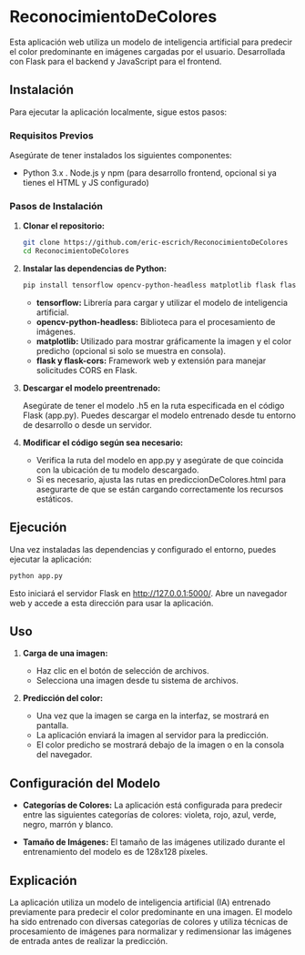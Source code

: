 # ReconocimientoDeColores

Esta aplicación web utiliza un modelo de inteligencia artificial para predecir el color predominante en imágenes cargadas por el usuario. Desarrollada con Flask para el backend y JavaScript para el frontend.

## Instalación

Para ejecutar la aplicación localmente, sigue estos pasos:

### Requisitos Previos

Asegúrate de tener instalados los siguientes componentes:

- Python 3.x
. Node.js y npm (para desarrollo frontend, opcional si ya tienes el HTML y JS configurado)
  
### Pasos de Instalación

1. **Clonar el repositorio:**

   ```bash
   git clone https://github.com/eric-escrich/ReconocimientoDeColores
   cd ReconocimientoDeColores
   ```

2. **Instalar las dependencias de Python:**

   ```bash
   pip install tensorflow opencv-python-headless matplotlib flask flask-cors
   ```

   * **tensorflow:** Librería para cargar y utilizar el modelo de inteligencia artificial.
   * **opencv-python-headless:** Biblioteca para el procesamiento de imágenes.
   * **matplotlib:** Utilizado para mostrar gráficamente la imagen y el color predicho (opcional si solo se muestra en consola).
   * **flask y flask-cors:** Framework web y extensión para manejar solicitudes CORS en Flask.

3. **Descargar el modelo preentrenado:**

   Asegúrate de tener el modelo .h5 en la ruta especificada en el código Flask (app.py). Puedes descargar el modelo entrenado desde tu entorno de desarrollo o desde un servidor.

4. **Modificar el código según sea necesario:**

   * Verifica la ruta del modelo en app.py y asegúrate de que coincida con la ubicación de tu modelo descargado.
   * Si es necesario, ajusta las rutas en prediccionDeColores.html para asegurarte de que se están cargando correctamente los recursos estáticos.
  
## Ejecución

Una vez instaladas las dependencias y configurado el entorno, puedes ejecutar la aplicación:

```bash
python app.py
```

Esto iniciará el servidor Flask en http://127.0.0.1:5000/. Abre un navegador web y accede a esta dirección para usar la aplicación.

## Uso

1. **Carga de una imagen:**
   * Haz clic en el botón de selección de archivos.
   * Selecciona una imagen desde tu sistema de archivos.

2. **Predicción del color:**
   * Una vez que la imagen se carga en la interfaz, se mostrará en pantalla.
   * La aplicación enviará la imagen al servidor para la predicción.
   * El color predicho se mostrará debajo de la imagen o en la consola del navegador.

## Configuración del Modelo

* **Categorías de Colores:**
  La aplicación está configurada para predecir entre las siguientes categorías de colores: violeta, rojo, azul, verde, negro, marrón y blanco.
  
* **Tamaño de Imágenes:**
  El tamaño de las imágenes utilizado durante el entrenamiento del modelo es de 128x128 píxeles.

## Explicación

La aplicación utiliza un modelo de inteligencia artificial (IA) entrenado previamente para predecir el color predominante en una imagen. El modelo ha sido entrenado con diversas categorías de colores y utiliza técnicas de procesamiento de imágenes para normalizar y redimensionar las imágenes de entrada antes de realizar la predicción.
